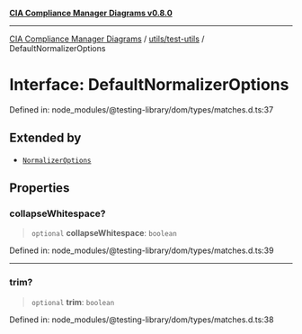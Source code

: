 [**CIA Compliance Manager Diagrams v0.8.0**](../../../README.md)

***

[CIA Compliance Manager Diagrams](../../../modules.md) / [utils/test-utils](../README.md) / DefaultNormalizerOptions

# Interface: DefaultNormalizerOptions

Defined in: node\_modules/@testing-library/dom/types/matches.d.ts:37

## Extended by

- [`NormalizerOptions`](NormalizerOptions.md)

## Properties

### collapseWhitespace?

> `optional` **collapseWhitespace**: `boolean`

Defined in: node\_modules/@testing-library/dom/types/matches.d.ts:39

***

### trim?

> `optional` **trim**: `boolean`

Defined in: node\_modules/@testing-library/dom/types/matches.d.ts:38
